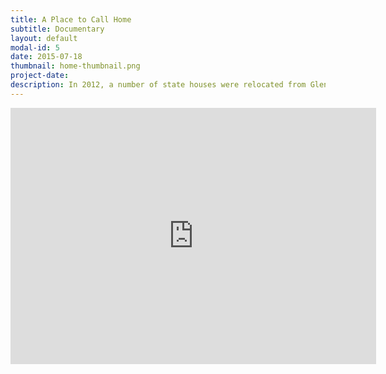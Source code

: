 ```yaml
---
title: A Place to Call Home
subtitle: Documentary
layout: default
modal-id: 5
date: 2015-07-18
thumbnail: home-thumbnail.png
project-date: 
description: In 2012, a number of state houses were relocated from Glen Innes in Auckland to Kaitaia, making way for property developers. A Place to Call Home follows two women at odds with each other, both railing for positive change. Betty Kanuta is an evicted tenant, leading protests against the destruction of her community. Fleur Palmer is purchasing some of the state houses to build a Māori housing development, to help poor families in Kaitaia. Director Briar March's documentary debuted on Māori Television in 2014 as Whare Tapa Whā, before being expanded into a feature-length cut.
---
```


<!-- Start NZ On Screen - A Place to Call Home Size: 585px by 410px -->
<iframe width="585px" height="410px" src="https://www.nzonscreen.com/embed/a659b2c492287d0a" frameborder="0" allowfullscreen></iframe> 
<!-- End NZ On Screen - A Place to Call Home -->
<br>